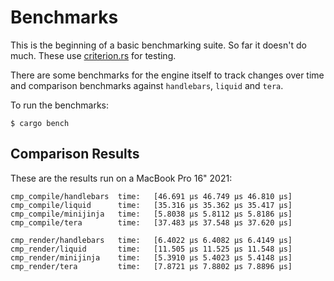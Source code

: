 # Benchmarks

This is the beginning of a basic benchmarking suite.  So far it doesn't do much.
These use [criterion.rs](https://github.com/bheisler/criterion.rs) for testing.

There are some benchmarks for the engine itself to track changes over time and
comparison benchmarks against `handlebars`, `liquid` and `tera`.

To run the benchmarks:

```
$ cargo bench
```

## Comparison Results

These are the results run on a MacBook Pro 16" 2021:

```
cmp_compile/handlebars  time:   [46.691 µs 46.749 µs 46.810 µs]
cmp_compile/liquid      time:   [35.316 µs 35.362 µs 35.417 µs]
cmp_compile/minijinja   time:   [5.8038 µs 5.8112 µs 5.8186 µs]
cmp_compile/tera        time:   [37.483 µs 37.548 µs 37.620 µs]

cmp_render/handlebars   time:   [6.4022 µs 6.4082 µs 6.4149 µs]
cmp_render/liquid       time:   [11.505 µs 11.525 µs 11.548 µs]
cmp_render/minijinja    time:   [5.3910 µs 5.4023 µs 5.4148 µs]
cmp_render/tera         time:   [7.8721 µs 7.8802 µs 7.8896 µs]
```
